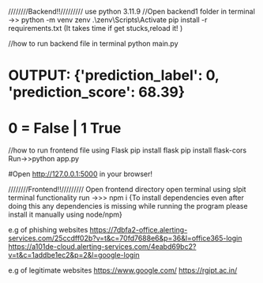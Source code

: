 ////////Backend!!/////////
use python 3.11.9
//Open backend1 folder in terminal ->>
python -m venv zenv
.\zenv\Scripts\Activate
pip install -r requirements.txt (It takes time if get stucks,reload it! )

//how to run backend file in terminal
python main.py 

# OUTPUT: {'prediction_label': 0, 'prediction_score': 68.39} 
# 0 = False | 1 True

//how to run frontend file using Flask
pip install flask
pip install flask-cors
Run->>python app.py

#Open http://127.0.0.1:5000 in your browser!

////////Frontend!!/////////
Open frontend directory
open terminal using slpit terminal functionality
run ->>> npm i  {To install dependencies even after doing this any dependencies is missing while running the program please install it manually using node/npm}

e.g of phishing websites
https://7dbfa2-office.alerting-services.com/25ccdff02b?v=t&c=70fd7688e6&p=36&l=office365-login
https://a101de-cloud.alerting-services.com/4eabd69bc2?v=t&c=1addbe1ec2&p=2&l=google-login

e.g of legitimate websites
https://www.google.com/
https://rgipt.ac.in/
